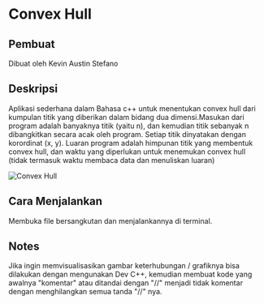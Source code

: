 # Convex Hull

## Pembuat
Dibuat oleh Kevin Austin Stefano

## Deskripsi
Aplikasi sederhana dalam Bahasa c++ untuk menentukan convex hull dari kumpulan titik yang diberikan dalam bidang dua dimensi.Masukan dari program adalah banyaknya titik (yaitu n), dan kemudian titik sebanyak n dibangkitkan secara acak oleh program. Setiap titik dinyatakan dengan korordinat (x, y). Luaran program adalah himpunan titik yang membentuk convex hull, dan waktu yang diperlukan untuk menemukan convex hull (tidak termasuk waktu membaca data dan menuliskan luaran)


![Convex Hull](https://media.geeksforgeeks.org/wp-content/uploads/ConvexHull.png)

## Cara Menjalankan
Membuka file bersangkutan dan menjalankannya di terminal.

## Notes
Jika ingin memvisualisasikan gambar keterhubungan / grafiknya bisa dilakukan dengan mengunakan Dev C++, kemudian membuat kode yang awalnya "komentar" atau ditandai dengan "//" menjadi tidak komentar dengan menghilangkan semua tanda "//" nya.
